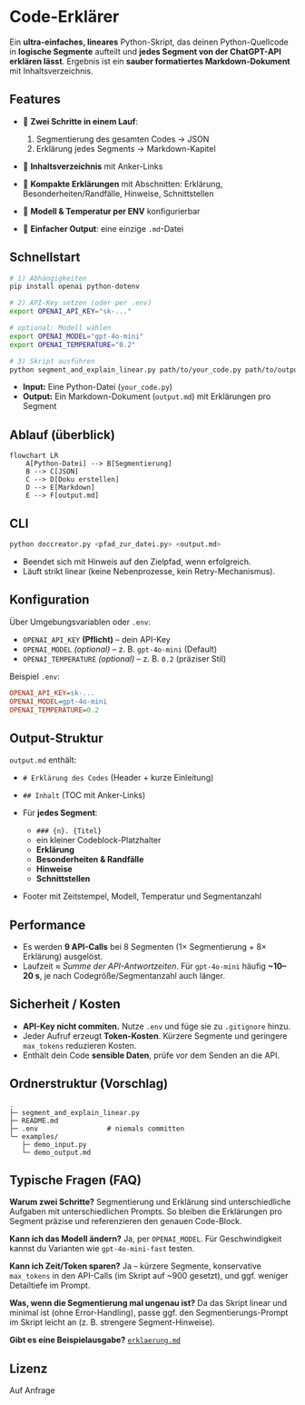 # Code-Erklärer

Ein **ultra-einfaches, lineares** Python-Skript, das deinen Python-Quellcode in **logische Segmente** aufteilt und **jedes Segment von der ChatGPT-API erklären lässt**. Ergebnis ist ein **sauber formatiertes Markdown-Dokument** mit Inhaltsverzeichnis.

## Features

* 🔀 **Zwei Schritte in einem Lauf**:

  1. Segmentierung des gesamten Codes → JSON
  2. Erklärung jedes Segments → Markdown-Kapitel
* 🧭 **Inhaltsverzeichnis** mit Anker-Links
* 🧱 **Kompakte Erklärungen** mit Abschnitten: Erklärung, Besonderheiten/Randfälle, Hinweise, Schnittstellen
* 🧩 **Modell & Temperatur per ENV** konfigurierbar
* 📝 **Einfacher Output**: eine einzige `.md`-Datei

## Schnellstart

```bash
# 1) Abhängigkeiten
pip install openai python-dotenv

# 2) API-Key setzen (oder per .env)
export OPENAI_API_KEY="sk-..."

# optional: Modell wählen
export OPENAI_MODEL="gpt-4o-mini"
export OPENAI_TEMPERATURE="0.2"

# 3) Skript ausführen
python segment_and_explain_linear.py path/to/your_code.py path/to/output.md
```

* **Input:** Eine Python-Datei (`your_code.py`)
* **Output:** Ein Markdown-Dokument (`output.md`) mit Erklärungen pro Segment

## Ablauf (überblick)

```mermaid
flowchart LR
    A[Python-Datei] --> B[Segmentierung]
    B --> C[JSON]
    C --> D[Doku erstellen]
    D --> E[Markdown]
    E --> F[output.md]
```

## CLI

```bash
python doccreator.py <pfad_zur_datei.py> <output.md>
```

* Beendet sich mit Hinweis auf den Zielpfad, wenn erfolgreich.
* Läuft strikt linear (keine Nebenprozesse, kein Retry-Mechanismus).

## Konfiguration

Über Umgebungsvariablen oder `.env`:

* `OPENAI_API_KEY` **(Pflicht)** – dein API-Key
* `OPENAI_MODEL` *(optional)* – z. B. `gpt-4o-mini` (Default)
* `OPENAI_TEMPERATURE` *(optional)* – z. B. `0.2` (präziser Stil)

Beispiel `.env`:

```ini
OPENAI_API_KEY=sk-...
OPENAI_MODEL=gpt-4o-mini
OPENAI_TEMPERATURE=0.2
```

## Output-Struktur

`output.md` enthält:

* `# Erklärung des Codes` (Header + kurze Einleitung)
* `## Inhalt` (TOC mit Anker-Links)
* Für **jedes Segment**:

  * `### {n}. {Titel}`
  * ein kleiner Codeblock-Platzhalter
  * **Erklärung**
  * **Besonderheiten & Randfälle**
  * **Hinweise**
  * **Schnittstellen**
* Footer mit Zeitstempel, Modell, Temperatur und Segmentanzahl

## Performance

* Es werden **9 API-Calls** bei 8 Segmenten (1× Segmentierung + 8× Erklärung) ausgelöst.
* Laufzeit ≈ *Summe der API-Antwortzeiten*. Für `gpt-4o-mini` häufig **~10–20 s**, je nach Codegröße/Segmentanzahl auch länger.

## Sicherheit / Kosten

* **API-Key nicht commiten.** Nutze `.env` und füge sie zu `.gitignore` hinzu.
* Jeder Aufruf erzeugt **Token-Kosten**. Kürzere Segmente und geringere `max_tokens` reduzieren Kosten.
* Enthält dein Code **sensible Daten**, prüfe vor dem Senden an die API.

## Ordnerstruktur (Vorschlag)

```
.
├─ segment_and_explain_linear.py
├─ README.md
├─ .env                 # niemals committen
└─ examples/
   ├─ demo_input.py
   └─ demo_output.md
```

## Typische Fragen (FAQ)

**Warum zwei Schritte?**
Segmentierung und Erklärung sind unterschiedliche Aufgaben mit unterschiedlichen Prompts. So bleiben die Erklärungen pro Segment präzise und referenzieren den genauen Code-Block.

**Kann ich das Modell ändern?**
Ja, per `OPENAI_MODEL`. Für Geschwindigkeit kannst du Varianten wie `gpt-4o-mini-fast` testen.

**Kann ich Zeit/Token sparen?**
Ja – kürzere Segmente, konservative `max_tokens` in den API-Calls (im Skript auf ~900 gesetzt), und ggf. weniger Detailtiefe im Prompt.

**Was, wenn die Segmentierung mal ungenau ist?**
Da das Skript linear und minimal ist (ohne Error-Handling), passe ggf. den Segmentierungs-Prompt im Skript leicht an (z. B. strengere Segment-Hinweise).

**Gibt es eine Beispielausgabe?**
[`erklaerung.md`](erklaerung.md)
## Lizenz

Auf Anfrage

